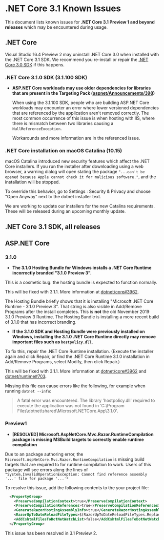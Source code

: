 # .NET Core 3.1  Known Issues

This document lists known issues for **.NET Core 3.1 Preview 1 and beyond releases** which may be encountered during usage.

## .NET Core

Visual Studio 16.4 Preview 2 may uninstall .NET Core 3.0 when installed with the .NET Core 3.1 SDK. We recommend you re-install or repair the [.NET Core 3.0 SDK](https://dotnet.microsoft.com/download/dotnet-core/3.0) if this happens.

### .NET Core 3.1.0 SDK (3.1.100 SDK)

- **ASP.NET Core workloads may use older dependencies for libraries that are present in the Targeting Pack ([aspnet/Announcements/398](https://github.com/aspnet/Announcements/issues/398))** 

    When using the 3.1.100 SDK, people who are building ASP.NET Core workloads may encounter an error where lower versioned dependencies that are referenced by the application aren't removed correctly. The most common occurrence of this issue is when hosting with IIS, where there is mismatch between two libraries causing a `NullReferenceException`. 
    
    Workarounds and more information are in the referenced issue.

### .NET Core installation on macOS Catalina (10.15)

macOS Catalina introduced new security features which affect the .NET Core installers. If you run the installer after downloading using a web browser, a warning dialog will open stating the package `"...can't be opened because Apple cannot check it for malicious software."`, and the installation will be stopped.

To override this behavior, go to Settings : Security & Privacy and choose "Open Anyway" next to the dotnet installer text.

We are working to update our installers for the new Catalina requirements. These will be released during an upcoming monthly update.

## .NET Core 3.1 SDK, all releases

## ASP.NET Core

### 3.1.0

* **The 3.1.0 Hosting Bundle for Windows installs a .NET Core Runtime incorrectly branded "3.1.0 Preview 3".**

This is a cosmetic bug: the hosting bundle is expected to function normally.

This will be fixed with 3.1.1. More information at [dotnet/core#3962](https://github.com/dotnet/core/issues/3962).

The Hosting Bundle briefly shows that it is installing "Microsoft .NET Core Runtime - 3.1.0 Preview 3". That string is also visible in Add/Remove Programs after the install completes. This is **not** the old November 2019 3.1.0 Preview 3 Runtime. The Hosting Bundle is installing a more recent build of 3.1.0 that has incorrect branding.

* **If the 3.1.0 SDK and Hosting Bundle were previously installed on Windows, installing the 3.1.0 .NET Core Runtime directly may remove important files such as `hostpolicy.dll`.**

To fix this, repair the .NET Core Runtime installation. (Execute the installer again and click Repair, or find the .NET Core Runtime 3.1.0 installation in Add/Remove Programs, select Modify, then click Repair.)

This will be fixed with 3.1.1. More information at [dotnet/core#3962](https://github.com/dotnet/core/issues/3962) and [dotnet/runtime#703](https://github.com/dotnet/runtime/issues/703).

Missing this file can cause errors like the following, for example when running `dotnet --info`:

> A fatal error was encountered. The library 'hostpolicy.dll' required to execute the application was not found in 'C:\Program Files\dotnet\shared\Microsoft.NETCore.App\3.1.0'.

### Preview1

* **[RESOLVED] Microsoft.AspNetCore.Mvc.Razor.RuntimeCompilation package is missing MSBuild targets to correctly enable runtime compilation**

Due to an package authoring error, the `Microsoft.AspNetCore.Mvc.Razor.RuntimeCompilation` is missing build targets that are required to for runtime compilation to work. 
Users of this package will see errors along the lines of `"System.InvalidOperationException: Cannot find reference assembly '...' file for package '...'*`

To resolve this issue, add the following contents to the your project file:

```xml
  <PropertyGroup>
    <PreserveCompilationContext>true</PreserveCompilationContext>
    <PreserveCompilationReferences>true</PreserveCompilationReferences>
    <GenerateRazorHostingAssemblyInfo>true</GenerateRazorHostingAssemblyInfo>
    <RazorUpToDateReloadFileTypes>$(RazorUpToDateReloadFileTypes.Replace('.cshtml', ''))</RazorUpToDateReloadFileTypes>
    <AddCshtmlFilesToDotNetWatchList>false</AddCshtmlFilesToDotNetWatchList>
  </PropertyGroup>
```
This issue has been resolved in 3.1 Preview 2. 



